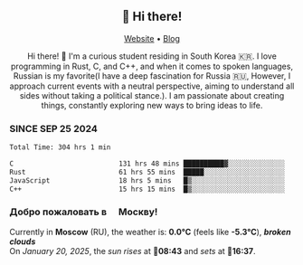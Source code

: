 <h2 align="center">👋 Hi there!</h2>
<p align="center">
  <a href="https://urdekcah.ru">Website</a> •
  <a href="https://urdekcah.blog">Blog</a>
</p>

<p align="center">
  Hi there! 👋 I'm a curious student residing in South Korea 🇰🇷. I love programming in Rust, C, and C++, and when it comes to spoken languages, Russian is my favorite(I have a deep fascination for Russia 🇷🇺, However, I approach current events with a neutral perspective, aiming to understand all sides without taking a political stance.). I am passionate about creating things, constantly exploring new ways to bring ideas to life.
</p>

### SINCE SEP 25 2024
<!--START_SECTION:waka-->
<!--LAST_WAKA_UPDATE:2025-01-19 18:25:11-->
```txt
Total Time: 304 hrs 1 min

C                          131 hrs 48 mins ██████████▓░░░░░░░░░░░░░░   42.12 %
Rust                       61 hrs 55 mins  █████░░░░░░░░░░░░░░░░░░░░   19.79 %
JavaScript                 18 hrs 5 mins   █▒░░░░░░░░░░░░░░░░░░░░░░░   05.78 %
C++                        15 hrs 15 mins  █▒░░░░░░░░░░░░░░░░░░░░░░░   04.88 %
```
<!--END_SECTION:waka-->

<h3>Добро пожаловать в <img src="https://cdn-icons-png.flaticon.com/512/197/197408.png" width="13"/> Москву!</h3>

<!--START_SECTION:weather:moscow-->
<!--LAST_WEATHER_UPDATE:2025-01-20 01:37:14-->
Currently in **Moscow** (RU), the weather is: **0.0°C** (feels like **-5.3°C**), ***broken clouds***<br/>
On *January 20, 2025*, the *sun rises* at 🌅**08:43** and *sets* at 🌇**16:37**.
<!--END_SECTION:weather-->

